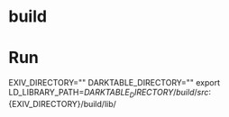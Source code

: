 # build

# Run
EXIV_DIRECTORY=""
DARKTABLE_DIRECTORY=""
export LD_LIBRARY_PATH=${DARKTABLE_DIRECTORY}/build/src:${EXIV_DIRECTORY}/build/lib/
